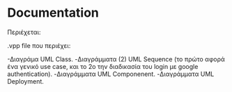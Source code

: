 # Documentation

Περιέχεται:

.vpp file που περιέχει:

-Διαγράμα UML Class.
-Διαγράμματα (2) UML Sequence (το πρώτο αφορά ένα γενικό use case, και το 2ο την διαδικασία του login με google authentication).
-Διαγράμματα UML Componenent.
-Διαγράμματα UML Deployment. 

